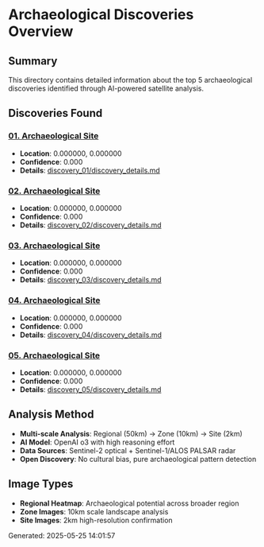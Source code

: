 # Archaeological Discoveries Overview

## Summary
This directory contains detailed information about the top 5 archaeological discoveries identified through AI-powered satellite analysis.

## Discoveries Found

### [01. Archaeological Site](discovery_01/)
- **Location**: 0.000000, 0.000000
- **Confidence**: 0.000
- **Details**: [discovery_01/discovery_details.md](discovery_01/discovery_details.md)

### [02. Archaeological Site](discovery_02/)
- **Location**: 0.000000, 0.000000
- **Confidence**: 0.000
- **Details**: [discovery_02/discovery_details.md](discovery_02/discovery_details.md)

### [03. Archaeological Site](discovery_03/)
- **Location**: 0.000000, 0.000000
- **Confidence**: 0.000
- **Details**: [discovery_03/discovery_details.md](discovery_03/discovery_details.md)

### [04. Archaeological Site](discovery_04/)
- **Location**: 0.000000, 0.000000
- **Confidence**: 0.000
- **Details**: [discovery_04/discovery_details.md](discovery_04/discovery_details.md)

### [05. Archaeological Site](discovery_05/)
- **Location**: 0.000000, 0.000000
- **Confidence**: 0.000
- **Details**: [discovery_05/discovery_details.md](discovery_05/discovery_details.md)

## Analysis Method
- **Multi-scale Analysis**: Regional (50km) → Zone (10km) → Site (2km)
- **AI Model**: OpenAI o3 with high reasoning effort
- **Data Sources**: Sentinel-2 optical + Sentinel-1/ALOS PALSAR radar
- **Open Discovery**: No cultural bias, pure archaeological pattern detection

## Image Types
- **Regional Heatmap**: Archaeological potential across broader region
- **Zone Images**: 10km scale landscape analysis 
- **Site Images**: 2km high-resolution confirmation

Generated: 2025-05-25 14:01:57
